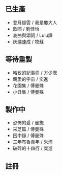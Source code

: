 ## 已生產

* 登月疑雲 / 我是蠍大人
* 歌回 / 劉佳怡
* 哀曲與頌詞 / Lulu譯
* 灰燼速成 / 牧蘇

## 等待重製

* 哈孜的紀事冊 / 方少聰
* 親愛的宇宙 / 奕進
* 花園集 / 傅曼殊
* 小丑集 / 傅曼殊

## 製作中

* 恐怖的愛 / 曼旎
* 采芝篇 / 傅曼殊
* 困中錄 / 傅曼殊
* 三年布魯青年 / 朱洵
* 破碎的十四行 / 奕進

## 註冊
